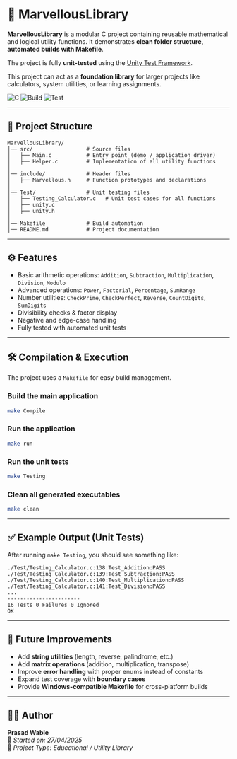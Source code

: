 # 📘 MarvellousLibrary

**MarvellousLibrary** is a modular C project containing reusable mathematical and logical utility functions.  It demonstrates **clean folder structure, automated builds with Makefile**.


The project is fully **unit-tested** using the [Unity Test Framework](https://github.com/ThrowTheSwitch/Unity).

This project can act as a **foundation library** for larger projects like calculators, system utilities, or learning assignments.

![C](https://img.shields.io/badge/Language-C-blue.svg)
![Build](https://img.shields.io/badge/Build-Makefile-green.svg)
![Test](https://img.shields.io/badge/Testing-Unity%20Framework-orange.svg)

---

## 📂 Project Structure

```
MarvellousLibrary/
│── src/                 # Source files
│   ├── Main.c           # Entry point (demo / application driver)
│   ├── Helper.c         # Implementation of all utility functions
│
│── include/             # Header files
│   ├── Marvellous.h     # Function prototypes and declarations
│
│── Test/                # Unit testing files
│   ├── Testing_Calculator.c   # Unit test cases for all functions
│   ├── unity.c
│   ├── unity.h
│
│── Makefile             # Build automation
│── README.md            # Project documentation
```

---

## ⚙️ Features

- Basic arithmetic operations: `Addition`, `Subtraction`, `Multiplication`, `Division`, `Modulo`
- Advanced operations: `Power`, `Factorial`, `Percentage`, `SumRange`
- Number utilities: `CheckPrime`, `CheckPerfect`, `Reverse`, `CountDigits`, `SumDigits`
- Divisibility checks & factor display
- Negative and edge-case handling
- Fully tested with automated unit tests

---

## 🛠️ Compilation & Execution

The project uses a `Makefile` for easy build management.  

### Build the main application
```bash
make Compile
```

### Run the application
```bash
make run
```

### Run the unit tests
```bash
make Testing
```

### Clean all generated executables
```bash
make clean
```

---

## ✅ Example Output (Unit Tests)

After running `make Testing`, you should see something like:

```
./Test/Testing_Calculator.c:138:Test_Addition:PASS
./Test/Testing_Calculator.c:139:Test_Subtraction:PASS
./Test/Testing_Calculator.c:140:Test_Multiplication:PASS
./Test/Testing_Calculator.c:141:Test_Division:PASS
...
-----------------------
16 Tests 0 Failures 0 Ignored
OK
```

---

## 🔮 Future Improvements

- Add **string utilities** (length, reverse, palindrome, etc.)
- Add **matrix operations** (addition, multiplication, transpose)
- Improve **error handling** with proper enums instead of constants
- Expand test coverage with **boundary cases**
- Provide **Windows-compatible Makefile** for cross-platform builds

---

## 👨‍💻 Author

**Prasad Wable**  
📅 *Started on: 27/04/2025*  
📘 *Project Type: Educational / Utility Library*  
